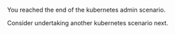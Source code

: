 You reached the end of the kubernetes admin scenario.

Consider undertaking another kubernetes scenario next. 
